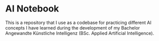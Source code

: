# AI Notebook

This is a repository that I use as a codebase for practicing different AI concepts I have learned during the development of my Bachelor Angewandte Künstliche Intelligenz (BSc. Applied Artificial Intelligence).